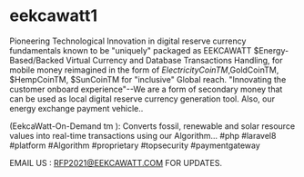 # eekcawatt1
Pioneering Technological Innovation in digital reserve currency 
fundamentals known to be "uniquely" packaged as 
EEKCAWATT $Energy-Based/Backed Virtual Currency and Database
Transactions Handling, for mobile money reimagined in the form of 
$ElectricityCoinTM,$GoldCoinTM, $HempCoinTM, $SunCoinTM for "inclusive" Global reach.
"Innovating the customer onboard experience"--We are a form of secondary money that can
be used as local digital reserve currency generation tool. Also, our energy exchange payment vehicle..

(EekcaWatt-On-Demand tm ): 
Converts fossil, renewable and solar resource values into real-time transactions using our Algorithm...
#php #laravel8 #platform #Algorithm #proprietary #topsecurity #paymentgateway

EMAIL US : RFP2021@EEKCAWATT.COM FOR UPDATES.

